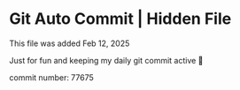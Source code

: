 # Git Auto Commit | Hidden File

This file was added Feb 12, 2025

Just for fun and keeping my daily git commit active 🤪

commit number: 77675
